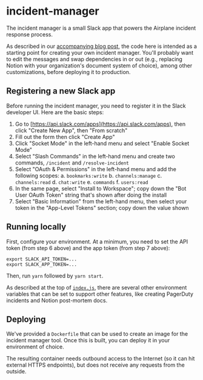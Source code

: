# incident-manager

The incident manager is a small Slack app that powers the Airplane incident
response process.

As described in our [accompanying blog post](https://www.airplane.dev/blog),
the code here is intended as a starting point for creating your own incident manager.
You'll probably want to edit the messages and swap dependencies in or out
(e.g., replacing Notion with your organization's document system of choice), among other customizations, before deploying it to production.

## Registering a new Slack app

Before running the incident manager, you need to register it in the Slack developer UI.
Here are the basic steps:

1. Go to [https://api.slack.com/apps](https://api.slack.com/apps), then click
   "Create New App", then "From scratch"
2. Fill out the form then click "Create App"
3. Click "Socket Mode" in the left-hand menu and select "Enable Socket Mode"
4. Select "Slash Commands" in the left-hand menu and create two commands, `/incident`
   and `/resolve-incident`
5. Select "OAuth & Permissions" in the left-hand menu and add the following scopes:
   a. `bookmarks:write`
   b. `channels:manage`
   c. `channels:read`
   d. `chat:write`
   e. `commands`
   f. `users:read`
6. In the same page, select "Install to Workspace"; copy down the "Bot User OAuth Token"
   string that's shown after doing the install
7. Select "Basic Information" from the left-hand menu, then select your token in the
   "App-Level Tokens" section; copy down the value shown

## Running locally

First, configure your environment. At a minimum, you need to set the API token
(from step 6 above) and the app token (from step 7 above):

```
export SLACK_API_TOKEN=...
export SLACK_APP_TOKEN=...
```

Then, run `yarn` followed by `yarn start`.

As described at the top of [`index.js`](/incident-manager/index.js), there are
several other environment variables that can be set to support other features, like
creating PagerDuty incidents and Notion post-mortem docs.

## Deploying

We've provided a `Dockerfile` that can be used to create an image for the
incident manager tool. Once this is built, you can deploy it in your environment
of choice.

The resulting container needs outbound access to the Internet (so it can hit
external HTTPS endpoints), but does not receive any requests from the outside.
